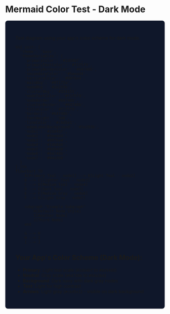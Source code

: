 # Mermaid Color Test - Dark Mode

<div style="background-color: #0f172a; padding: 2rem; border-radius: 8px; margin: 1rem 0;">

Test diagram using your app's color scheme for dark mode.

```mermaid
%%{ init: { 
  'theme': 'base', 
  'themeVariables': {
    'primaryColor': '#2dd4bf',
    'primaryTextColor': '#f1f5f9',
    'primaryBorderColor': '#64748b',
    'secondaryColor': '#5eead4',
    'tertiaryColor': '#99f6e4',
    'mainBkg': '#0f172a',
    'nodeBkg': '#1e293b',
    'clusterBkg': '#334155',
    'nodeTextColor': '#f1f5f9',
    'nodeBorder': '#64748b',
    'clusterBorder': '#64748b',
    'titleColor': '#f1f5f9',
    'border2': '#64748b',
    'fontWeight': '500',
    'lineColor': '#cbd5e1',
    'edgeLabelBackground': '#1e293b',
    'node1': '#2dd4bf',
    'node2': '#5eead4',
    'node3': '#99f6e4',
    'node4': '#14b8a6',
    'node5': '#0d9488',
    'node6': '#64748b',
    'node7': '#94a3b8'
  }
} }%%
flowchart TD
    A[Primary Teal - node1] --> B[Light Teal - node2]
    B --> C[Lighter Teal - node3]
    C --> D[Medium Teal - node4]
    D --> E[Dark Teal - node5]
    E --> F[Medium Gray - node6]
    F --> G[Light Gray - node7]
    
    subgraph "Example Subgraph"
        H[Default Node Style]
        I[Another Node]
        J[Third Node]
    end
    
    G --> H
    H --> I
    I --> J
```

## Your App's Color Scheme (Dark Mode):
- **Primary**: Light teal scale (`#2dd4bf` to `#0d9488`)
- **Neutral**: Gray scale (`#64748b` to `#94a3b8`)
- **Background**: Dark navy with dark gray nodes
- **Text**: Light for high contrast
- **Arrows**: Light gray (`#cbd5e1`) - visible on dark background

</div>